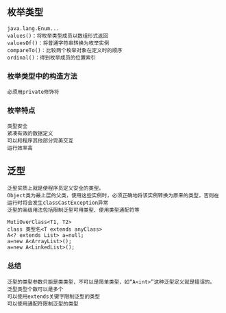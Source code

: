 ## 枚举类型

    java.lang.Enum...
    values()：将枚举类型成员以数组形式返回
    valuesOf()：将普通字符串转换为枚举实例
    compareTo()：比较两个枚举对象在定义时的顺序
    ordinal()：得到枚举成员的位置索引

### 枚举类型中的构造方法

    必须用private修饰符

### 枚举特点

    类型安全
    紧凑有效的数据定义
    可以和程序其他部分完美交互
    运行效率高

## 泛型

    泛型实质上就是使程序员定义安全的类型。
    Object类为最上层的父类，使用这些实例时，必须正确地将该实例转换为原来的类型，否则在运行时将会发生classCastException异常
    泛型的高级用法包括限制泛型可用类型、使用类型通配符等

    MutiOverClass<T1, T2>
    class 类型名<T extends anyClass>
    A<? extends List> a=null;
    a=new A<ArrayList>();
    a=new A<LinkedList>();

### 总结

    泛型的类型参数只能是类类型，不可以是简单类型，如“A<int>”这种泛型定义就是错误的。
    泛型类型个数可以是多个
    可以使用extends关键字限制泛型的类型
    可以使用通配符限制泛型的类型
    
